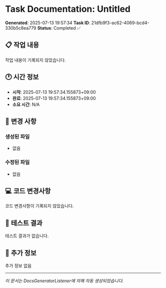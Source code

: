 # Task Documentation: Untitled

**Generated**: 2025-07-13 19:57:34
**Task ID**: 21dfb9f3-ac62-4069-bcd4-330b5c8ea779
**Status**: Completed ✅

## 📋 작업 내용

작업 내용이 기록되지 않았습니다.

## 🕐 시간 정보

- **시작**: 2025-07-13 19:57:34.155873+09:00
- **완료**: 2025-07-13 19:57:34.155873+09:00
- **소요 시간**: N/A

## 📁 변경 사항

### 생성된 파일
- 없음

### 수정된 파일
- 없음

## 💻 코드 변경사항

코드 변경사항이 기록되지 않았습니다.

## 🧪 테스트 결과

테스트 결과가 없습니다.

## 📝 추가 정보

추가 정보 없음

---
*이 문서는 DocsGeneratorListener에 의해 자동 생성되었습니다.*
